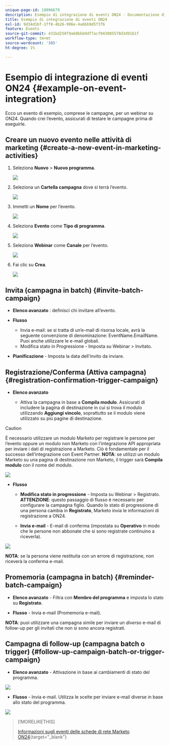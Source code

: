 ```yaml
---
unique-page-id: 10096679
description: Esempio di integrazione di eventi ON24 - Documentazione di Marketo - Documentazione del prodotto
title: Esempio di integrazione di eventi ON24
exl-id: 9d34d1bf-1ff8-4b26-906e-4a6bb9d5f3f6
feature: Events
source-git-commit: 431bd258f9a68bbb9df7acf043085578d3d91b1f
workflow-type: tm+mt
source-wordcount: '385'
ht-degree: 1%

---
```


# Esempio di integrazione di eventi ON24 {#example-on-event-integration}

Ecco un evento di esempio, comprese le campagne, per un webinar su ON24. Quando crei l’evento, assicurati di testare le campagne prima di eseguirle.

## Creare un nuovo evento nelle attività di marketing {#create-a-new-event-in-marketing-activities}

1. Seleziona **Nuovo** > **Nuovo programma**.

   ![](assets/image2015-12-22-15-3a35-3a15.png)

1. Seleziona un **Cartella campagna** dove si terrà l’evento.

   ![](assets/image2015-12-22-15-3a39-3a51.png)

1. Immetti un **Nome** per l’evento.

   ![](assets/image2015-12-22-15-3a43-3a4.png)

1. Seleziona **Evento** come **Tipo di programma**.

   ![](assets/image2015-12-22-15-3a44-3a41.png)

1. Seleziona **Webinar** come **Canale** per l’evento.

   ![](assets/image2015-12-22-15-3a46-3a34.png)

1. Fai clic su **Crea**.

   ![](assets/image2015-12-22-15-3a48-3a20.png)

## Invita (campagna in batch)  {#invite-batch-campaign}

* **Elenco avanzato** : definisci chi invitare all’evento.
* **Flusso**

   * Invia e-mail: se si tratta di un’e-mail di risorsa locale, avrà la seguente convenzione di denominazione: EventName.EmailName. Puoi anche utilizzare le e-mail globali.
   * Modifica stato in Progressione - Imposta su Webinar > Invitato.

* **Pianificazione** - Imposta la data dell&#39;invito da inviare.

## Registrazione/Conferma (Attiva campagna) {#registration-confirmation-trigger-campaign}

* **Elenco avanzato**

   * Attiva la campagna in base a **Compila modulo**. Assicurati di includere la pagina di destinazione in cui si trova il modulo utilizzando **Aggiungi vincolo**, soprattutto se il modulo viene utilizzato su più pagine di destinazione.

>[!CAUTION]
>
>È necessario utilizzare un modulo Marketo per registrare le persone per l’evento oppure un modulo non Marketo con l’integrazione API appropriata per inviare i dati di registrazione a Marketo. Ciò è fondamentale per il successo dell’integrazione con Event Partner. **NOTA**: se utilizzi un modulo Marketo su una pagina di destinazione non Marketo, il trigger sarà **Compila modulo** con il nome del modulo.

![](assets/image2015-12-22-15-3a50-3a22.png)

* **Flusso**

   * **Modifica stato in progressione** - Imposta su Webinar > Registrato. **ATTENZIONE**: questo passaggio di flusso è necessario per configurare la campagna figlio. Quando lo stato di progressione di una persona cambia in **Registrato**, Marketo invia le informazioni di registrazione a ON24.

   * **Invia e-mail** - E-mail di conferma (impostata su **Operativo** in modo che le persone non abbonate che si sono registrate continuino a riceverla).

![](assets/image2015-12-22-15-3a52-3a9.png)

**NOTA**: se la persona viene restituita con un errore di registrazione, non riceverà la conferma e-mail.

## Promemoria (campagna in batch) {#reminder-batch-campaign}

* **Elenco avanzato** - Filtra con **Membro del programma** e imposta lo stato su **Registrato**.

* **Flusso** - Invia e-mail (Promemoria e-mail).

**NOTA**: puoi utilizzare una campagna simile per inviare un *diverso* e-mail di follow-up per gli invitati che non si sono ancora registrati.

## Campagna di follow-up (campagna batch o trigger) {#follow-up-campaign-batch-or-trigger-campaign}

* **Elenco avanzato** - Attivazione in base ai cambiamenti di stato del programma.

![](assets/image2015-12-22-15-3a57-3a25.png)

* **Flusso** - Invia e-mail. Utilizza le scelte per inviare e-mail diverse in base allo stato del programma.

![](assets/ten.png)

>[!MORELIKETHIS]
>
>[Informazioni sugli eventi delle schede di rete Marketo ON24](/help/marketo/product-docs/demand-generation/events/create-an-event/create-an-event-with-the-marketo-on24-adapter/understanding-marketo-on24-adapter-events.md){target="_blank"}
